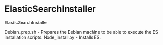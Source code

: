 # ElasticSearchInstaller
 ElasticSearchInstaller

Debian_prep.sh - Prepares the Debian machine to be able to execute the ES installation scripts. 
Node_install.py - Installs ES. 